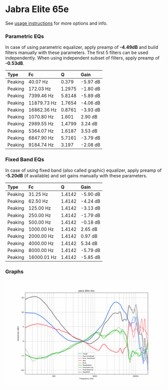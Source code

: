 # Jabra Elite 65e
See [usage instructions](https://github.com/jaakkopasanen/AutoEq#usage) for more options and info.

### Parametric EQs
In case of using parametric equalizer, apply preamp of **-4.49dB** and build filters manually
with these parameters. The first 5 filters can be used independently.
When using independent subset of filters, apply preamp of **-0.53dB**.

| Type    | Fc          |      Q | Gain     |
|:--------|:------------|:-------|:---------|
| Peaking | 40.07 Hz    | 0.379  | -5.97 dB |
| Peaking | 172.03 Hz   | 1.2975 | -1.80 dB |
| Peaking | 7399.46 Hz  | 5.8148 | -5.89 dB |
| Peaking | 11879.73 Hz | 1.7654 | -4.06 dB |
| Peaking | 16862.36 Hz | 0.8761 | -3.93 dB |
| Peaking | 1070.80 Hz  | 1.601  | 2.90 dB  |
| Peaking | 2989.55 Hz  | 1.4799 | 3.24 dB  |
| Peaking | 5364.07 Hz  | 1.6187 | 3.53 dB  |
| Peaking | 6847.90 Hz  | 5.7161 | -3.79 dB |
| Peaking | 9184.74 Hz  | 3.197  | -2.08 dB |

### Fixed Band EQs
In case of using fixed band (also called graphic) equalizer, apply preamp of **-5.20dB**
(if available) and set gains manually with these parameters.

| Type    | Fc          |      Q | Gain     |
|:--------|:------------|:-------|:---------|
| Peaking | 31.25 Hz    | 1.4142 | -5.90 dB |
| Peaking | 62.50 Hz    | 1.4142 | -4.24 dB |
| Peaking | 125.00 Hz   | 1.4142 | -3.13 dB |
| Peaking | 250.00 Hz   | 1.4142 | -1.79 dB |
| Peaking | 500.00 Hz   | 1.4142 | -0.18 dB |
| Peaking | 1000.00 Hz  | 1.4142 | 2.65 dB  |
| Peaking | 2000.00 Hz  | 1.4142 | 0.97 dB  |
| Peaking | 4000.00 Hz  | 1.4142 | 5.34 dB  |
| Peaking | 8000.00 Hz  | 1.4142 | -5.79 dB |
| Peaking | 16000.01 Hz | 1.4142 | -5.85 dB |

### Graphs
![](./Jabra%20Elite%2065e.png)